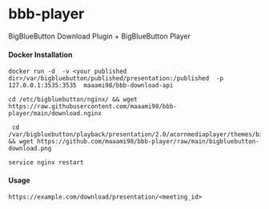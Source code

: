 # bbb-player
BigBlueButton Download Plugin + BigBlueButton Player

#### Docker Installation
```
docker run -d  -v <your published dir>/var/bigbluebutton/published/presentation:/published  -p 127.0.0.1:3535:3535  maaami98/bbb-download-api

cd /etc/bigbluebutton/nginx/ && wget https://raw.githubusercontent.com/maaami98/bbb-player/main/download.nginx

 cd /var/bigbluebutton/playback/presentation/2.0/acornmediaplayer/themes/bigbluebutton/ && wget https://github.com/maaami98/bbb-player/raw/main/bigbluebutton-download.png

service nginx restart

```

#### Usage
```
https://example.com/download/presentation/<meeting_id>

```

